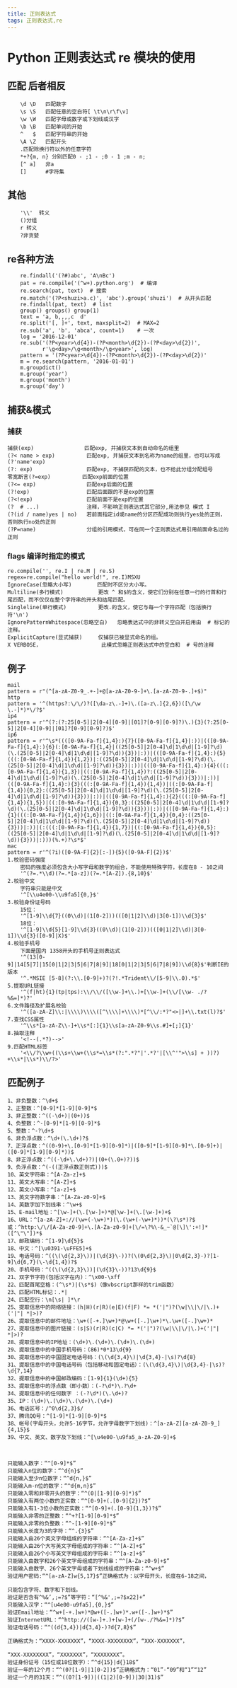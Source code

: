 ```yaml
---
title: 正则表达式
tags: 正则表达式,re
---
```

# Python 正则表达式 re 模块的使用
## 匹配  后者相反
```
    \d \D   匹配数字
    \s \S   匹配任意的空白符[ \t\n\r\f\v]
    \w \W   匹配字母或数字或下划线或汉字
    \b \B   匹配单词的开始
    ^   $   匹配字符串的开始
    \A \Z   匹配开头
    .匹配除换行符以外的任意字符
    *+?{m, n} 分别匹配0 - ;1 - ;0 - 1 ;m - n;
    [^ a]   非a
    []      #字符集
```
## 其他
```
    '\\'  转义
    ()分组
    r 转义
    ?非贪婪
```
## re各种方法
```
    re.findall('(?#)abc', 'A\nBc')
    pat = re.compile('(^w+).python.org')  # 编译
    re.search(pat, text)  # 搜索
    re.match('(?P<shuzi>a.c)', 'abc').group('shuzi')  # 从开头匹配
    re.findall(pat, text)  # list
    group() groups() group(1)
    text = 'a, b,,,,c  d'
    re.split('[, ]+', text, maxsplit=2)  # MAX=2
    re.sub('a', 'b', 'abca', count=1)    # 一次
    log = '2016-12-01'
    re.sub('(?P<year>\d{4})-(?P<month>\d{2})-(?P<day>\d{2})',
           r'\g<day>/\g<month>/\g<year>', log)
    pattern = '(?P<year>\d{4})-(?P<month>\d{2})-(?P<day>\d{2})'
    m = re.search(pattern, '2016-01-01')
    m.groupdict()
    m.group('year')
    m.group('month')
    m.group('day')
```
## 捕获&模式
### 捕获
    捕获(exp)                匹配exp, 并捕获文本到自动命名的组里
    (?< name > exp)          匹配exp, 并捕获文本到名称为name的组里，也可以写成(?'name'exp)
    (?: exp)                 匹配exp, 不捕获匹配的文本，也不给此分组分配组号
    零宽断言(?=exp)          匹配exp前面的位置
    (?<= exp)                匹配exp后面的位置
    (?!exp)                  匹配后面跟的不是exp的位置
    (?<!exp)                 匹配前面不是exp的位置
    (?  # ...)               注释，不影响正则表达式其它部分,用法参见 模式 I
    (?(id / name)yes | no)   若前面指定id或name的分区匹配成功则执行yes处的正则，否则执行no处的正则
    (?P=name)                分组的引用模式，可在同一个正则表达式用引用前面命名过的正则

### flags 编译时指定的模式
    re.compile('', re.I | re.M | re.S)
    regex=re.compile("hello world!", re.I)MSXU
    IgnoreCase(忽略大小写)        匹配时不区分大小写。
    Multiline(多行模式)           更改 ^ 和$的含义，使它们分别在任意一行的行首和行尾匹配，而不仅仅在整个字符串的开头和结尾匹配。
    Singleline(单行模式)          更改.的含义，使它与每一个字符匹配（包括换行符'\n')
    IgnorePatternWhitespace(忽略空白)   忽略表达式中的非转义空白并启用由  # 标记的注释。
    ExplicitCapture(显式捕获)     仅捕获已被显式命名的组。
    X VERBOSE，                   此模式忽略正则表达式中的空白和  # 号的注释
## 例子
    mail
    pattern = r"(^[a-zA-Z0-9_.+-]+@[a-zA-Z0-9-]+\.[a-zA-Z0-9-.]+$)"
    http
    pattern = '^(https?:\/\/)?([\da-z\.-]+)\.([a-z\.]{2,6})([\/\w \.-]*)*\/?$'
    ip4
    pattern = r'^(?:(?:25[0-5]|2[0-4][0-9]|[01]?[0-9][0-9]?)\.){3}(?:25[0-5]|2[0-4][0-9]|[01]?[0-9][0-9]?)$'
    ip6
    pattern = r'^\s*((([0-9A-Fa-f]{1,4}:){7}([0-9A-Fa-f]{1,4}|:))|(([0-9A-Fa-f]{1,4}:){6}(:[0-9A-Fa-f]{1,4}|((25[0-5]|2[0-4]\d|1\d\d|[1-9]?\d)(\.(25[0-5]|2[0-4]\d|1\d\d|[1-9]?\d)){3})|:))|(([0-9A-Fa-f]{1,4}:){5}(((:[0-9A-Fa-f]{1,4}){1,2})|:((25[0-5]|2[0-4]\d|1\d\d|[1-9]?\d)(\.(25[0-5]|2[0-4]\d|1\d\d|[1-9]?\d)){3})|:))|(([0-9A-Fa-f]{1,4}:){4}(((:[0-9A-Fa-f]{1,4}){1,3})|((:[0-9A-Fa-f]{1,4})?:((25[0-5]|2[0-4]\d|1\d\d|[1-9]?\d)(\.(25[0-5]|2[0-4]\d|1\d\d|[1-9]?\d)){3}))|:))|(([0-9A-Fa-f]{1,4}:){3}(((:[0-9A-Fa-f]{1,4}){1,4})|((:[0-9A-Fa-f]{1,4}){0,2}:((25[0-5]|2[0-4]\d|1\d\d|[1-9]?\d)(\.(25[0-5]|2[0-4]\d|1\d\d|[1-9]?\d)){3}))|:))|(([0-9A-Fa-f]{1,4}:){2}(((:[0-9A-Fa-f]{1,4}){1,5})|((:[0-9A-Fa-f]{1,4}){0,3}:((25[0-5]|2[0-4]\d|1\d\d|[1-9]?\d)(\.(25[0-5]|2[0-4]\d|1\d\d|[1-9]?\d)){3}))|:))|(([0-9A-Fa-f]{1,4}:){1}(((:[0-9A-Fa-f]{1,4}){1,6})|((:[0-9A-Fa-f]{1,4}){0,4}:((25[0-5]|2[0-4]\d|1\d\d|[1-9]?\d)(\.(25[0-5]|2[0-4]\d|1\d\d|[1-9]?\d)){3}))|:))|(:(((:[0-9A-Fa-f]{1,4}){1,7})|((:[0-9A-Fa-f]{1,4}){0,5}:((25[0-5]|2[0-4]\d|1\d\d|[1-9]?\d)(\.(25[0-5]|2[0-4]\d|1\d\d|[1-9]?\d)){3}))|:)))(%.+)?\s*$'
    mac
    pattern = r'^(?i)([0-9A-F]{2}[:-]){5}([0-9A-F]{2})$'
    1.校验密码强度
        密码的强度必须包含大小写字母和数字的组合，不能使用特殊字符，长度在8 - 10之间
        '^(?=.*\\d)(?=.*[a-z])(?=.*[A-Z]).{8,10}$'
    2.校验中文
        字符串只能是中文
        '^[\\u4e00-\\u9fa5]{0,}$'
    3.校验身份证号码
        15位：
        '^[1-9]\\d{7}((0\\d)|(1[0-2]))(([0|1|2]\\d)|3[0-1])\\d{3}$'
        18位：
        '^[1-9]\\d{5}[1-9]\\d{3}((0\\d)|(1[0-2]))(([0|1|2]\\d)|3[0-1])\\d{3}([0-9]|X)$'
    4.校验手机号
        下面是国内 1358开头的手机号正则表达式
        '^(13[0-9]|14[5|7]|15[0|1|2|3|5|6|7|8|9]|18[0|1|2|3|5|6|7|8|9])\\d{8}$'判断IE的版本
        '^.*MSIE [5-8](?:\\.[0-9]+)?(?!.*Trident\\/[5-9]\\.0).*$'
    5.提取URL链接
        '^(f|ht){1}(tp|tps):\\/\\/([\\w-]+\\.)+[\\w-]+(\\/[\\w- ./?%&=]*)?'
    6.文件路径及扩展名校验
        '^([a-zA-Z]\\:|\\\\)\\\\([^\\\\]+\\\\)*[^\\/:*?"<>|]+\\.txt(l)?$'
    7.查找CSS属性
        '^\\s*[a-zA-Z\\-]+\\s*[:]{1}\\s[a-zA-Z0-9\\s.#]+[;]{1}'
    8.抽取注释
        '<!--(.*?)-->'
    9.匹配HTML标签
        '<\\/?\\w+((\\s+\\w+(\\s*=\\s*(?:".*?"|'.*?'|[\\^'">\\s] + ))?) +\\s*|\\s*)\\/?>'

## 匹配例子
```
1、非负整数：^\d+$ 
2、正整数：^[0-9]*[1-9][0-9]*$ 
3、非正整数：^((-\d+)|(0+))$ 
4、负整数：^-[0-9]*[1-9][0-9]*$ 
5、整数：^-?\d+$ 
6、非负浮点数：^\d+(\.\d+)?$ 
7、正浮点数：^((0-9)+\.[0-9]*[1-9][0-9]*)|([0-9]*[1-9][0-9]*\.[0-9]+)|([0-9]*[1-9][0-9]*))$ 
8、非正浮点数：^((-\d+\.\d+)?)|(0+(\.0+)?))$ 
9、负浮点数：^(-((正浮点数正则式)))$ 
10、英文字符串：^[A-Za-z]+$ 
11、英文大写串：^[A-Z]+$ 
12、英文小写串：^[a-z]+$ 
13、英文字符数字串：^[A-Za-z0-9]+$ 
14、英数字加下划线串：^\w+$ 
15、E-mail地址：^[\w-]+(\.[\w-]+)*@[\w-]+(\.[\w-]+)+$ 
16、URL：^[a-zA-Z]+://(\w+(-\w+)*)(\.(\w+(-\w+)*))*(\?\s*)?$ 
或：^http:\/\/[A-Za-z0-9]+\.[A-Za-z0-9]+[\/=\?%\-&_~`@[\]\':+!]*([^\"\"])*$ 
17、邮政编码：^[1-9]\d{5}$ 
18、中文：^[\u0391-\uFFE5]+$ 
19、电话号码：^((\(\d{2,3}\))|(\d{3}\-))?(\(0\d{2,3}\)|0\d{2,3}-)?[1-9]\d{6,7}(\-\d{1,4})?$ 
20、手机号码：^((\(\d{2,3}\))|(\d{3}\-))?13\d{9}$ 
21、双字节字符(包括汉字在内)：^\x00-\xff 
22、匹配首尾空格：(^\s*)|(\s*$)（像vbscript那样的trim函数） 
23、匹配HTML标记：.*| 
24、匹配空行：\n[\s| ]*\r 
25、提取信息中的网络链接：(h|H)(r|R)(e|E)(f|F) *= *('|")?(\w|\\|\/|\.)+('|"| *|>)? 
26、提取信息中的邮件地址：\w+([-+.]\w+)*@\w+([-.]\w+)*\.\w+([-.]\w+)* 
27、提取信息中的图片链接：(s|S)(r|R)(c|C) *= *('|")?(\w|\\|\/|\.)+('|"| *|>)? 
28、提取信息中的IP地址：(\d+)\.(\d+)\.(\d+)\.(\d+) 
29、提取信息中的中国手机号码：(86)*0*13\d{9} 
30、提取信息中的中国固定电话号码：(\(\d{3,4}\)|\d{3,4}-|\s)?\d{8} 
31、提取信息中的中国电话号码（包括移动和固定电话）：(\(\d{3,4}\)|\d{3,4}-|\s)?\d{7,14} 
32、提取信息中的中国邮政编码：[1-9]{1}(\d+){5} 
33、提取信息中的浮点数（即小数）：(-?\d*)\.?\d+ 
34、提取信息中的任何数字 ：(-?\d*)(\.\d+)? 
35、IP：(\d+)\.(\d+)\.(\d+)\.(\d+) 
36、电话区号：/^0\d{2,3}$/ 
37、腾讯QQ号：^[1-9]*[1-9][0-9]*$ 
38、帐号(字母开头，允许5-16字节，允许字母数字下划线)：^[a-zA-Z][a-zA-Z0-9_]{4,15}$ 
39、中文、英文、数字及下划线：^[\u4e00-\u9fa5_a-zA-Z0-9]+$



只能输入数字：“^[0-9]*$”
只能输入n位的数字：“^d{n}$”
只能输入至少n位数字：“^d{n,}$”
只能输入m-n位的数字：“^d{m,n}$”
只能输入零和非零开头的数字：“^(0|[1-9][0-9]*)$”
只能输入有两位小数的正实数：“^[0-9]+(.[0-9]{2})?$”
只能输入有1-3位小数的正实数：“^[0-9]+(.[0-9]{1,3})?$”
只能输入非零的正整数：“^+?[1-9][0-9]*$”
只能输入非零的负整数：“^-[1-9][0-9]*$”
只能输入长度为3的字符：“^.{3}$”
只能输入由26个英文字母组成的字符串：“^[A-Za-z]+$”
只能输入由26个大写英文字母组成的字符串：“^[A-Z]+$”
只能输入由26个小写英文字母组成的字符串：“^[a-z]+$”
只能输入由数字和26个英文字母组成的字符串：“^[A-Za-z0-9]+$”
只能输入由数字、26个英文字母或者下划线组成的字符串：“^w+$”
验证用户密码:“^[a-zA-Z]w{5,17}$”正确格式为：以字母开头，长度在6-18之间，

只能包含字符、数字和下划线。
验证是否含有^%&’,;=?$”等字符：“[^%&',;=?$x22]+”
只能输入汉字：“^[u4e00-u9fa5],{0,}$”
验证Email地址：“^w+[-+.]w+)*@w+([-.]w+)*.w+([-.]w+)*$”
验证InternetURL：“^http://([w-]+.)+[w-]+(/[w-./?%&=]*)?$”
验证电话号码：“^((d{3,4})|d{3,4}-)?d{7,8}$”

正确格式为：“XXXX-XXXXXXX”，“XXXX-XXXXXXXX”，“XXX-XXXXXXX”，

“XXX-XXXXXXXX”，“XXXXXXX”，“XXXXXXXX”。
验证身份证号（15位或18位数字）：“^d{15}|d{}18$”
验证一年的12个月：“^(0?[1-9]|1[0-2])$”正确格式为：“01”-“09”和“1”“12”
验证一个月的31天：“^((0?[1-9])|((1|2)[0-9])|30|31)$”
```